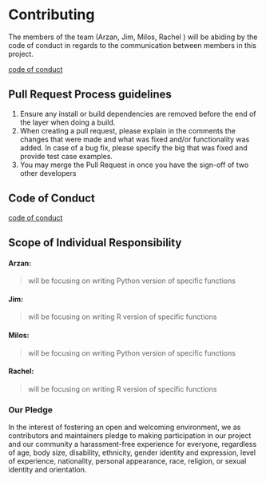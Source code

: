 # Contributing

The members of the team (Arzan, Jim, Milos, Rachel ) will be abiding by the code of conduct in regards to the communication between members in this project.   

[code of conduct](https://github.com/UBC-MDS/exploreR/blob/master/CONDUCT.md)


## Pull Request Process guidelines

1. Ensure any install or build dependencies are removed before the end of the layer when doing a
   build.
2. When creating a pull request, please explain in the comments the changes that were made and what was fixed and/or functionality was added. In case of a bug fix, please specify the big that was fixed and provide test case examples.
3. You may merge the Pull Request in once you have the sign-off of two other developers

## Code of Conduct

[code of conduct](https://github.com/UBC-MDS/exploreR/blob/master/CONDUCT.md)

## Scope of Individual Responsibility

#### Arzan:

> will be focusing on writing Python version of specific functions

#### Jim:

> will be focusing on writing R version of specific functions

#### Milos:

> will be focusing on writing Python version of specific functions

#### Rachel:

> will be focusing on writing R version of specific functions



### Our Pledge

In the interest of fostering an open and welcoming environment, we as
contributors and maintainers pledge to making participation in our project and
our community a harassment-free experience for everyone, regardless of age, body
size, disability, ethnicity, gender identity and expression, level of experience,
nationality, personal appearance, race, religion, or sexual identity and
orientation.
